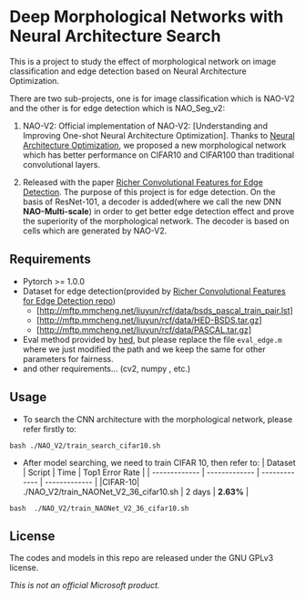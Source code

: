 # Deep Morphological Networks with Neural Architecture Search
This is a project to study the effect of morphological network on image classification and edge detection based on Neural Architecture Optimization.

There are two sub-projects, one is for image classification which is NAO-V2 and the other is for edge detection which is NAO_Seg_v2:

1. NAO-V2: Official implementation of NAO-V2: [Understanding and Improving One-shot Neural Architecture Optimization]. Thanks to [Neural Architecture Optimization](https://arxiv.org/abs/1808.07233), we proposed a new morphological network which has better performance on CIFAR10 and CIFAR100 than traditional convolutional layers.

2. Released with the paper [Richer Convolutional Features for Edge Detection](https://arxiv.org/abs/1612.02103). The purpose of this project is for edge detection. On the basis of ResNet-101, a decoder is added(where we call the new DNN **NAO-Multi-scale**) in order to get better edge detection effect and prove the superiority of the morphological network. The decoder is based on cells which are generated by NAO-V2.

## Requirements
* Pytorch >= 1.0.0
* Dataset for edge detection(provided by [Richer Convolutional Features for Edge Detection repo](https://github.com/yun-liu/rcf))
  * [http://mftp.mmcheng.net/liuyun/rcf/data/bsds_pascal_train_pair.lst]
  * [http://mftp.mmcheng.net/liuyun/rcf/data/HED-BSDS.tar.gz]
  * [http://mftp.mmcheng.net/liuyun/rcf/data/PASCAL.tar.gz]
* Eval method provided by [hed](https://github.com/xwjabc/hed/tree/c8ed5abc4d2b6ad2862b0d61cf6184ce2cdf3cae/eval), but please replace the file ```eval_edge.m``` where we just modified the path and we keep the same for other parameters for fairness.
* and other requirements... (cv2, numpy , etc.)

## Usage
* To search the CNN architecture with the morphological network, please refer firstly to:
```
bash ./NAO_V2/train_search_cifar10.sh
```
* After model searching, we need to train CIFAR 10, then refer to:
| Dataset       | Script        | Time          | Top1 Error Rate  |
| ------------- | ------------- | ------------- | ------------- | 
|CIFAR-10| ./NAO_V2/train_NAONet_V2_36_cifar10.sh | 2 days | **2.63%** | 
```
bash  ./NAO_V2/train_NAONet_V2_36_cifar10.sh
```



## License
The codes and models in this repo are released under the GNU GPLv3 license.


_This is not an official Microsoft product._
